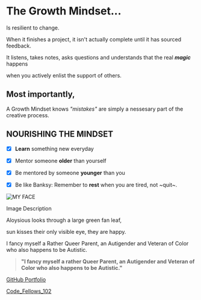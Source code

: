 # **The Growth Mindset...**

Is resilient to change.

When it finishes a project,
it isn't actually complete
until it has sourced feedback.

It listens, takes notes, asks questions and understands that the real ***magic*** happens

when you actively enlist the support of others.


## **Most importantly,** ##

A Growth Mindset knows *"mistakes"* are simply
a nessesary part of the creative process.


## **NOURISHING THE MINDSET** ##

- [x] **Learn** something new everyday
- [x] Mentor someone **older** than yourself
- [x] Be mentored by someone **younger** than you
- [x] Be like Banksy: Remember to **rest** when you are tired, not ~quit~.


![MY FACE](https://miro.medium.com/max/121/1*uNH6r8IUEzVFGI2dYZUPCQ.jpeg)

Image Description

Aloysious looks through a large green fan leaf, 

sun kisses their only visible eye, they are happy.

I fancy myself a Rather Queer Parent, an Autigender and Veteran of Color who also happens to be Autistic.


>**"I fancy myself a rather Queer Parent, an Autigender and Veteran of Color who also happens to be Autistic."**


[GitHub Portfolio](https://github.com/AL0YSI0US)

[Code_Fellows_102](CodeFellows_102.md)

